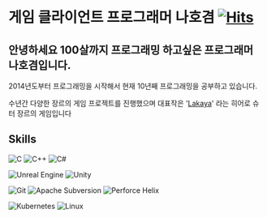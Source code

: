 # 게임 클라이언트 프로그래머 나호겸 [![Hits](https://hits.seeyoufarm.com/api/count/incr/badge.svg?url=https%3A%2F%2Fhttps%2F%2Fgithub.com%2Fzzx0147&count_bg=%2379C83D&title_bg=%23555555&icon=&icon_color=%23E7E7E7&title=hits&edge_flat=false)](https://hits.seeyoufarm.com)
## 안녕하세요 100살까지 프로그래밍 하고싶은 프로그래머 나호겸입니다.

2014년도부터 프로그래밍을 시작해서 현재 10년째 프로그래밍을 공부하고 있습니다.

수년간 다양한 장르의 게임 프로젝트를 진행했으며 대표작은 '[Lakaya](https://store.onstove.com/ko/games/2617)' 라는 히어로 슈터 장르의 게임입니다

## Skills

![C](https://img.shields.io/badge/c-%2300599C.svg?style=for-the-badge&logo=c&logoColor=white) ![C++](https://img.shields.io/badge/c++-%2300599C.svg?style=for-the-badge&logo=c%2B%2B&logoColor=white) ![C#](https://img.shields.io/badge/c%23-%23239120.svg?style=for-the-badge&logo=csharp&logoColor=white)

![Unreal Engine](https://img.shields.io/badge/unrealengine-%23313131.svg?style=for-the-badge&logo=unrealengine&logoColor=white) 	![Unity](https://img.shields.io/badge/unity-%23000000.svg?style=for-the-badge&logo=unity&logoColor=white)

![Git](https://img.shields.io/badge/git-%23F05033.svg?style=for-the-badge&logo=git&logoColor=white) ![Apache Subversion](https://img.shields.io/badge/subversion-%23809CC9.svg?style=for-the-badge&logo=subversion&logoColor=white) 	![Perforce Helix](https://img.shields.io/badge/-PERFORCE%20HELIX-00AEEF?style=for-the-badge&logo=Perforce&logoColor=white)

![Kubernetes](https://img.shields.io/badge/kubernetes-%23326ce5.svg?style=for-the-badge&logo=kubernetes&logoColor=white) 	![Linux](https://img.shields.io/badge/Linux-FCC624?style=for-the-badge&logo=linux&logoColor=black) 

<!--
**zzx0147/zzx0147** is a ✨ _special_ ✨ repository because its `README.md` (this file) appears on your GitHub profile.

Here are some ideas to get you started:

- 🔭 I’m currently working on ...
- 🌱 I’m currently learning ...
- 👯 I’m looking to collaborate on ...
- 🤔 I’m looking for help with ...
- 💬 Ask me about ...
- 📫 How to reach me: ...
- 😄 Pronouns: ...
- ⚡ Fun fact: ...
-->

